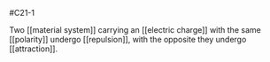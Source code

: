 #C21-1 

Two [[material system]] carrying an [[electric charge]] with the same [[polarity]] undergo [[repulsion]], with the opposite they undergo [[attraction]].